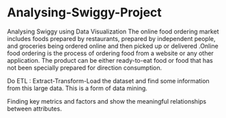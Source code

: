 # Analysing-Swiggy-Project
Analysing Swiggy using Data Visualization
The online food ordering market includes foods prepared by restaurants, prepared by independent people, and groceries being ordered online and then picked up or delivered .Online food ordering is the process of ordering food from a website or any other application. The product can be either ready-to-eat food or food that has not been specially prepared for direction consumption.

Do ETL : Extract-Transform-Load the dataset and find some information from this large data. This is a form of data mining.

Finding key metrics and factors and show the meaningful relationships between attributes.
